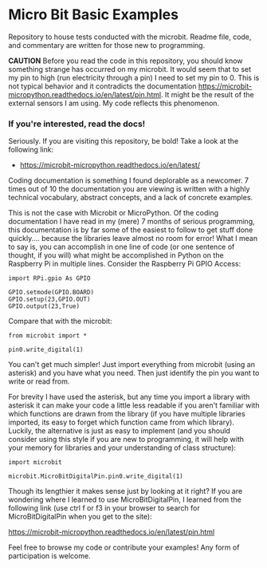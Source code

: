 # Micro Bit Basic Examples

Repository to house tests conducted with the microbit.  Readme file, code, and commentary are written for those new to programming.

**CAUTION** Before you read the code in this repository, you should know something strange has occurred on my microbit.  It would seem that to set my pin to high (run electricity through a pin) I need to set my pin to 0.  This is not typical behavior and it contradicts the documentation https://microbit-micropython.readthedocs.io/en/latest/pin.html.  It might be the result of the external sensors I am using.  My code reflects this phenomenon.

### If you're interested, read the docs!

Seriously. If you are visiting this repository, be bold! Take a look at the following link:
* https://microbit-micropython.readthedocs.io/en/latest/

Coding documentation is something I found deplorable as a newcomer. 7 times out of 10 the documentation you are viewing is written with a highly technical vocabulary, abstract concepts, and a lack of concrete examples.  

This is not the case with Microbit or MicroPython. Of the coding documentation I have read in my (mere) 7 months of serious programming, this documentation is by far some of the easiest to follow to get stuff done quickly.... because the libraries leave almost no room for error!  What I mean to say is, you can accomplish in one line of code (or one sentence of thought, if you will) what might be accomplished in Python on the Raspberry Pi in multiple lines.  Consider the Raspberry Pi GPIO Access:
```
import RPi.gpio As GPIO

GPIO.setmode(GPIO.BOARD)
GPIO.setup(23,GPIO.OUT)
GPIO.output(23,True)
```

Compare that with the microbit:

```
from microbit import *

pin0.write_digital(1)
```

You can't get much simpler!  Just import everything from microbit (using an asterisk) and you have what you need.  Then just identify the pin you want to write or read from.

For brevity I have used the asterisk, but any time you import a library with asterisk it can make your code a little less readable if you aren't familiar with which functions are drawn from the library (if you have multiple libraries imported, its easy to forget which function came from which library). Luckily, the alternative is just as easy to implement (and you should consider using this style if you are new to programming, it will help with your memory for libraries and your understanding of class structure):
```
import microbit

microbit.MicroBitDigitalPin.pin0.write_digital(1)
```
Though its lengthier it makes sense just by looking at it right?  If you are wondering where I learned to use MicroBitDigitalPin, I learned from the following link (use ctrl f or f3 in your browser to search for MicroBitDigitalPin when you get to the site):

https://microbit-micropython.readthedocs.io/en/latest/pin.html

Feel free to browse my code or contribute your examples! Any form of participation is welcome.
